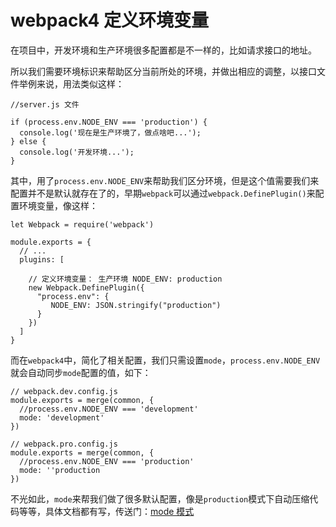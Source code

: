 # webpack4 定义环境变量

在项目中，开发环境和生产环境很多配置都是不一样的，比如请求接口的地址。

所以我们需要环境标识来帮助区分当前所处的环境，并做出相应的调整，以接口文件举例来说，用法类似这样：

```
//server.js 文件

if (process.env.NODE_ENV === 'production') {
  console.log('现在是生产环境了，做点啥吧...');
} else {
  console.log('开发环境...');
}
```

其中，用了`process.env.NODE_ENV`来帮助我们区分环境，但是这个值需要我们来配置并不是默认就存在了的，早期`webpack`可以通过`webpack.DefinePlugin()`来配置环境变量，像这样：

```
let Webpack = require('webpack')

module.exports = {
  // ...
  plugins: [

    // 定义环境变量： 生产环境 NODE_ENV: production
    new Webpack.DefinePlugin({
      "process.env": {
         NODE_ENV: JSON.stringify("production")
      }
    })
  ]
}
```

而在`webpack4`中，简化了相关配置，我们只需设置`mode`，`process.env.NODE_ENV`就会自动同步`mode`配置的值，如下：

```
// webpack.dev.config.js
module.exports = merge(common, {
  //process.env.NODE_ENV === 'development'
  mode: 'development' 
})

// webpack.pro.config.js
module.exports = merge(common, {
  //process.env.NODE_ENV === 'production'
  mode: ''production
})
```

不光如此，`mode`来帮我们做了很多默认配置，像是`production`模式下自动压缩代码等等，具体文档都有写，传送门：[mode 模式](https://webpack.docschina.org/concepts/mode/#src/components/Sidebar/Sidebar.jsx)



